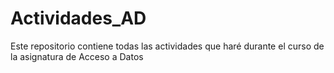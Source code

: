 # Actividades_AD
 Este repositorio contiene todas las actividades que haré durante el curso de la asignatura de Acceso a Datos
